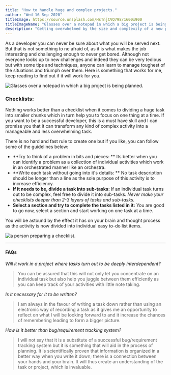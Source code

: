 ```yaml
---
title: "How to handle huge and complex projects."
author: "Wed 16 Sep 2020"
titleImage: https://source.unsplash.com/HsTnjCVQ798/1600x900
titleImageName: "Glasses over a notepad in which a big project is being planned."
description: "Getting overwhelmed by the size and complexity of a new project or task cannot be avoided but there are some tips and techniques you can follow to manage that crushing brain fog."
---
```


As a developer you can never be sure about what you will be served next. But that is not something to ne afraid of, as it is what makes the job interesting and challenging enough to never get bored. Although not everyone looks up to new challenges and indeed they can be very tedious but with some tips and techniques, anyone can learn to manage toughest of the situations and triumph over them. Here is something that works for me, keep reading to find out if it will work for you.

![Glasses over a notepad in which a big project is being planned.](https://source.unsplash.com/HsTnjCVQ798/1600x900)

### Checklists:

Nothing works better than a checklist when it comes to dividing a huge task into smaller chunks which in turn help you to focus on one thing at a time. If you want to be a successful developer, this is a must have skill and I can promise you that it can transform any kind of complex activity into a manageable and  less overwhelming task.

There is no hard and fast rule to create one but if you like, you can follow some of the guidelines below:

- **Try to think of a problem in bits and pieces: ** Its better when you can identify a problem as a collection of individual activities which work in an orchestrated manner like an orchestra.
- **Write each task without going into it's details: ** No task description should be longer than a line as the sole purpose of this activity is to increase efficiency.
- **If it needs to be, divide a task into sub-tasks:**  If an individual task turns out to be complex, feel free to divide it into sub-tasks. *Never make your checklists deeper than 2-3 layers of tasks and sub-tasks.*
-  **Select a section and try to complete the tasks listed in it:**  You are good to go now, select a section and start working on one task at a time.

You will be astound by the effect it has on your brain and thought process as the activity is now divided into individual easy to-do list items.

![a person preparing a checklist.](https://source.unsplash.com/RLw-UC03Gwc/1600x900)

---

#### FAQs

*Will it work in a project where tasks turn out to be deeply interdependent?* 

> You can be assured that this will not only let you concentrate on an individual task but also help you juggle between them efficiently as you can keep track of your activities with little note taking.

*Is it necessary for it to be written?*

> I am always in the favour of writing a task down rather than using an electronic way of recording a task as it gives me an opportunity to reflect on what I will be looking forward to and it increase the chances of remembering leading to form a bigger picture.

*How is it better than bug/requirement tracking system?*

> I will not say that it is a substitute of a successful bug/requirement tracking system but it is something that will aid in the process of planning. It is scientifically proven that information is organized in a better way when you write it down; there is a connection between your hands and your brain. It will thus create an understanding of the task or project, which is invaluable. 
